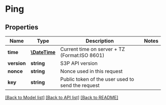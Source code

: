 # Ping

## Properties
Name | Type | Description | Notes
------------ | ------------- | ------------- | -------------
**time** | [**\DateTime**](\DateTime.md) | Current time on server + TZ (Format:ISO 8601) | 
**version** | **string** | S3P API version | 
**nonce** | **string** | Nonce used in this request | 
**key** | **string** | Public token of the user used to send the request | 

[[Back to Model list]](../../README.md#documentation-for-models) [[Back to API list]](../../README.md#documentation-for-api-endpoints) [[Back to README]](../../README.md)

